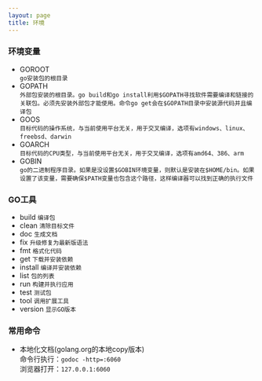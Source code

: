 ```yaml
---
layout: page
title: 环境
---
```


### 环境变量

* GOROOT
<br/>`go安装包的根目录`
* GOPATH
<br/>`外部包安装的根目录。go build和go install利用$GOPATH寻找软件需要编译和链接的关联包。必须先安装外部包才能使用。命令go get会在$GOPATH目录中安装源代码并且编译包`
* GOOS
<br/>`目标代码的操作系统，与当前使用平台无关，用于交叉编译，选项有windows、linux、freebsd、darwin`
* GOARCH
<br/>`目标代码的CPU类型，与当前使用平台无关，用于交叉编译，选项有amd64、386、arm`
* GOBIN
<br/>`go的二进制程序目录。如果是没设置$GOBIN环境变量，则默认是安装在$HOME/bin。如果设置了该变量，需要确保$PATH变量也包含这个路径，这样编译器可以找到正确的执行文件`

### GO工具

* build		`编译包`
* clean		`清除目标文件`
* doc			`生成文档`
* fix			`升级修复为最新版语法`
* fmt			`格式化代码`
* get			`下载并安装依赖`
* install	`编译并安装依赖`
* list		`包的列表`
* run			`构建并执行应用`
* test		`测试包`
* tool		`调用扩展工具`
* version	`显示GO版本`

### 常用命令

* 本地化文档(golang.org的本地copy版本)
<br/>命令行执行：`godoc -http=:6060`
<br/>浏览器打开：`127.0.0.1:6060`
